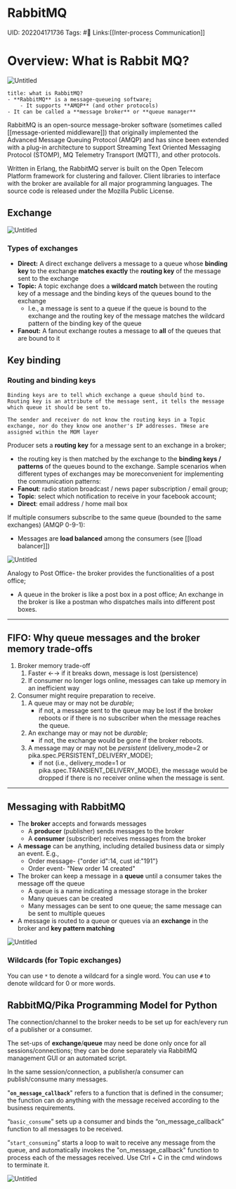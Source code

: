# RabbitMQ
UID: 202204171736
Tags: #🌱 
Links:[[Inter-process Communication]]

# Overview: What is Rabbit MQ?
![Untitled](Enterprise%200bac7/Untitled%204.png)
```ad-abstract
title: what is RabbitMQ?
- **RabbitMQ** is a message-queueing software;
    - It supports **AMQP** (and other protocols)
- It can be called a **message broker** or **queue manager**
```
RabbitMQ is an open-source message-broker software (sometimes called [[message-oriented middleware]]) that originally implemented the Advanced Message Queuing Protocol (AMQP) and has since been extended with a plug-in architecture to support Streaming Text Oriented Messaging Protocol (STOMP), MQ Telemetry Transport (MQTT), and other protocols.

Written in Erlang, the RabbitMQ server is built on the Open Telecom Platform framework for clustering and failover. Client libraries to interface with the broker are available for all major programming languages. The source code is released under the Mozilla Public License.

## Exchange

![Untitled](Enterprise%200bac7/Untitled%205.png)

### Types of exchanges
- **Direct:** A direct exchange delivers a message to a queue whose **binding key** to the exchange **matches exactly** the **routing key** of the message sent to the exchange
- **Topic:** A topic exchange does a **wildcard match** between the routing key of a message and the binding keys of the queues bound to the exchange
    - I.e., a message is sent to a queue if the queue is bound to the exchange and the routing key of the message matches the wildcard pattern of the binding key of the queue
- **Fanout:** A fanout exchange routes a message to **all** of the queues that are bound to it

## Key binding
### Routing and binding keys
```ad-abstract
Binding keys are to tell which exchange a queue should bind to. 
Routing key is an attribute of the message sent, it tells the message which queue it should be sent to.

The sender and receiver do not know the routing keys in a Topic exchange, nor do they know one another's IP addresses. THese are assigned within the MOM layer
```
Producer sets a **routing key** for a message sent to an exchange in a broker; 
- the routing key is then matched by the exchange to the **binding keys / patterns** of the queues bound to the exchange.
Sample scenarios when different types of exchanges may be moreconvenient for implementing the communication patterns:
- **Fanout**: radio station broadcast / news paper subscription / email group;
- **Topic**: select which notification to receive in your facebook
account;
- **Direct**: email address / home mail box

If multiple consumers subscribe to the same queue (bounded to the same exchanges) (AMQP 0-9-1):
- Messages are **load balanced** among the consumers (see [[load balancer]])

![Untitled](Enterprise%200bac7/Untitled%206.png)

Analogy to Post Office- the broker provides the functionalities of a post office;

- A queue in the broker is like a post box in a post office; An exchange in the broker is like a postman who dispatches mails into different post boxes.
----
## FIFO: Why queue messages and the broker memory trade-offs
1. Broker memory trade-off
    1. Faster ←→ if it breaks down, message is lost (persistence)
    2. If consumer no longer logs online, messages can take up memory in an inefficient way
2. Consumer might require preparation to receive.
    1. A queue may or may not be *durable*; 
        - if not, a message sent to the queue may be lost if the broker reboots or if there is no subscriber when the message reaches the queue.
    2. An exchange may or may not be *durable*;
        - if not, the exchange would be gone if the broker reboots.
    3. A message may or may not be *persistent* (delivery_mode=2 or pika.spec.PERSISTENT_DELIVERY_MODE); 
        - if not (i.e., delivery_mode=1 or pika.spec.TRANSIENT_DELIVERY_MODE), the message would be dropped if there is no receiver online when the message is sent.
----
## Messaging with RabbitMQ
- The **broker** accepts and forwards messages
    - A **producer** (publisher) sends messages to the broker
    - A **consumer** (subscriber) receives messages from the broker
- A **message** can be anything, including detailed business data or simply an event. E.g.,
    - Order message- {"order id":14, cust id:"191"}
    - Order event- "New order 14 created"
- The broker can keep a message in a **queue** until a consumer takes the message off the queue
    - A queue is a name indicating a message storage in the broker
    - Many queues can be created
    - Many messages can be sent to one queue; the same message can be sent to multiple queues
- A message is routed to a queue or queues via an **exchange** in the broker and **key pattern matching**

![Untitled](Enterprise%200bac7/Untitled%207.png)

### Wildcards (for Topic exchanges)
You can use `*` to denote a wildcard for a single word.
You can use `#` to denote wildcard for 0 or more words.

## **RabbitMQ/Pika Programming Model for Python**
The connection/channel to the broker needs to be set up for each/every run of a publisher or a consumer.

The set-ups of **exchange**/**queue** may need be done only once for all sessions/connections; they can be done separately via RabbitMQ management GUI or an automated script.

In the same session/connection, a publisher/a consumer can publish/consume many messages.

"**`on_message_callback`**" refers to a function that is defined in the consumer; the function can do anything with the message received according to the business requirements.

“`basic_consume`” sets up a consumer and binds the “on_message_callback” function to all messages to be received.

“`start_consuming`” starts a loop to wait to receive any message from the queue, and automatically invokes the "on_message_callback" function to process each of the messages received. Use Ctrl + C in the cmd windows to terminate it.

![Untitled](Enterprise%200bac7/Untitled%208.png)